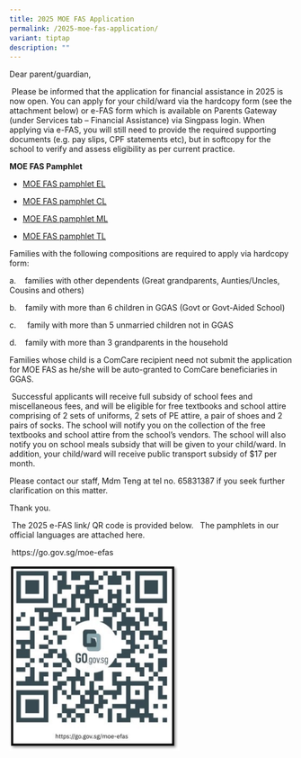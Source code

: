 ```yaml
---
title: 2025 MOE FAS Application
permalink: /2025-moe-fas-application/
variant: tiptap
description: ""
---
```

<p>Dear parent/guardian,</p>
<p>&nbsp;Please be informed that the application for financial assistance
in 2025 is now open. You can apply for your child/ward via the hardcopy
form (see the attachment below) or e-FAS form which is available on Parents
Gateway (under Services tab – Financial Assistance) via Singpass login.
When applying via e-FAS, you will still need to provide the required supporting
documents (e.g. pay slips, CPF statements etc), but in softcopy for the
school to verify and assess eligibility as per current practice.</p>
<p><strong>MOE FAS Pamphlet</strong>
</p>
<ul data-tight="true" class="tight">
<li>
<p><a href="/files/Document_4a_MOE_FAS_pamphlet__EL_.pdf" rel="noopener nofollow" target="_blank">MOE FAS pamphlet EL</a>
</p>
</li>
<li>
<p><a href="/files/Document_4b_MOE_FAS_pamphlet__CL_.pdf" rel="noopener nofollow" target="_blank">MOE FAS pamphlet CL</a>
</p>
</li>
<li>
<p><a href="/files/Document_4c_MOE_FAS_pamphlet__ML_.pdf" rel="noopener nofollow" target="_blank">MOE FAS pamphlet ML</a>
</p>
</li>
<li>
<p><a href="/files/Document_4d_MOE_FAS_pamphlet__TL_.pdf" rel="noopener nofollow" target="_blank">MOE FAS pamphlet TL</a>
</p>
</li>
</ul>
<p></p>
<p>Families with the following compositions are required to apply via hardcopy
form:</p>
<p>a.&nbsp;&nbsp;&nbsp; families with other dependents (Great grandparents,
Aunties/Uncles, Cousins and others)</p>
<p></p>
<p>b.&nbsp;&nbsp;&nbsp; family with more than 6 children in GGAS (Govt or
Govt-Aided School)</p>
<p></p>
<p>c.&nbsp;&nbsp;&nbsp;&nbsp; family with more than 5 unmarried children
not in GGAS</p>
<p></p>
<p>d.&nbsp;&nbsp;&nbsp; family with more than 3 grandparents in the household</p>
<p></p>
<p>Families whose child is a ComCare recipient need not submit the application
for MOE FAS as he/she will be auto-granted to ComCare beneficiaries in
GGAS.</p>
<p>&nbsp;Successful applicants will receive full subsidy of school fees and
miscellaneous fees, and will be eligible for free textbooks and school
attire comprising of 2 sets of uniforms, 2 sets of PE attire, a pair of
shoes and 2 pairs of socks. The school will notify you on the collection
of the free textbooks and school attire from the school’s vendors. The
school will also notify you on school meals subsidy that will be given
to your child/ward. In addition, your child/ward will receive public transport
subsidy of $17 per month.</p>
<p>Please contact our staff, Mdm Teng at tel no. 65831387 if you seek further
clarification on this matter.</p>
<p>Thank you.</p>
<p>&nbsp;The 2025 e-FAS link/ QR code is provided below.&nbsp;&nbsp; The
pamphlets in our official languages are attached here.</p>
<p>&nbsp;<a rel="noopener noreferrer nofollow" target="_blank">https://go.gov.sg/moe-efas</a>
</p>
<div class="isomer-image-wrapper">
<img style="width: 60%;" height="auto" width="100%" alt="2025 e FAS QR Code" src="/images/Student Information/2025_e_FAS_QR_Code.jpg">
</div>
<p></p>
<p></p>
<p></p>
<p></p>
<p></p>
<p>&nbsp;</p>
<p></p>